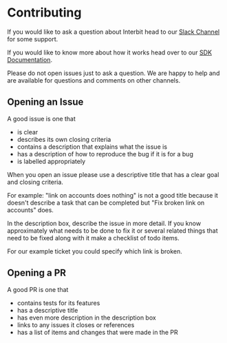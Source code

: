 # Contributing

If you would like to ask a question about Interbit head to our [Slack Channel]() for some support.

If you would like to know more about how it works head over to our [SDK Documentation](https://docs.test-interbit.io/).

Please do not open issues just to ask a question. We are happy to help and are available for questions and comments on other channels.


## Opening an Issue

A good issue is one that 
- is clear 
- describes its own closing criteria
- contains a description that explains what the issue is
- has a description of how to reproduce the bug if it is for a bug
- is labelled appropriately

When you open an issue please use a descriptive title that has a clear goal and closing criteria.

For example: "link on accounts does nothing" is not a good title because it doesn't describe a task that can be completed but "Fix broken link on accounts" does.

In the description box, describe the issue in more detail. If you know approximately what needs to be done to fix it or several related things that need to be fixed along with it make a checklist of todo items.

For our example ticket you could specify which link is broken.

## Opening a PR

A good PR is one that 
- contains tests for its features
- has a descriptive title
- has even more description in the description box
- links to any issues it closes or references
- has a list of items and changes that were made in the PR
